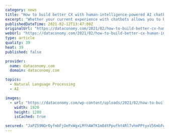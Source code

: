 ```yaml
---
category: news
title: "How to build better CX with human-intelligence-powered AI chatbots"
excerpt: "Whether your current experience with chatbots allows you to believe me or not, better customer experiences are possible with human-intelligence-powered AI"
publishedDateTime: 2021-02-12T13:47:00Z
originalUrl: "https://dataconomy.com/2021/02/how-to-build-better-cx-human-intelligence-powered-ai-chatbots/"
webUrl: "https://dataconomy.com/2021/02/how-to-build-better-cx-human-intelligence-powered-ai-chatbots/"
type: article
quality: 39
heat: 39
published: false

provider:
  name: dataconomy.com
  domain: dataconomy.com

topics:
  - Natural Language Processing
  - AI

images:
  - url: "https://dataconomy.com/wp-content/uploads/2021/02/how-to-build-better-cx-human-intelligence-powered-ai-chatbots.jpg"
    width: 1920
    height: 1280
    isCached: true

secured: "JaPZ59NQrOyfmbFjOePxWgxLMfhAW7K1m8dtPpufht4Rl7vhmPPtyxV56mbFwp79vjF3/I+9GVrghZoRPwF5v3/NX2P4YusTqTGocY3Is9KzRyy3oHP+ZXugKFuDJkTjIKfhAJTcwGEICfINKiNrN7IDFWDhkxy6UMxjS14D8U2jGggdUN/J2S7hY4SSVK2g6HiQ1aLdbaX2ij4VUTjKfkRfLCJRZDS5YHxaj998BbDEF/gtny7ljy+wSIaPlhAzSeu13tQvAjCOX1t+eHD38Yw1htMB0w1ovxu1dmBfOHcpAUBeCDQlVG42llGM8WUrAu2K2pAugPFWuekmlez/KXyLsRraTHQyGWBIBG1An0A=;Ail6FbX34JVaMaUkiW6Qog=="
---
```


